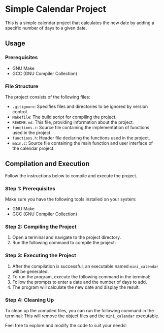 # Simple Calendar Project

This is a simple calendar project that calculates the new date by adding a specific number of days to a given date.

## Usage

### Prerequisites
- GNU Make
- GCC (GNU Compiler Collection)

### File Structure

The project consists of the following files:

- `.gitignore`: Specifies files and directories to be ignored by version control.
- `Makefile`: The build script for compiling the project.
- `README.md`: This file, providing information about the project.
- `functions.c`: Source file containing the implementation of functions used in the project.
- `functions.h`: Header file declaring the functions used in the project.
- `main.c`: Source file containing the main function and user interface of the calendar project.

## Compilation and Execution

Follow the instructions below to compile and execute the project.

### Step 1: Prerequisites

Make sure you have the following tools installed on your system:

- GNU Make
- GCC (GNU Compiler Collection)

### Step 2: Compiling the Project

1. Open a terminal and navigate to the project directory.
2. Run the following command to compile the project:

### Step 3: Executing the Project

1. After the compilation is successful, an executable named `mini_calendar` will be generated.
2. To run the program, execute the following command in the terminal:
3. Follow the prompts to enter a date and the number of days to add.
4. The program will calculate the new date and display the result.

### Step 4: Cleaning Up

To clean up the compiled files, you can run the following command in the terminal:
This will remove the object files and the `mini_calendar` executable.

Feel free to explore and modify the code to suit your needs!


